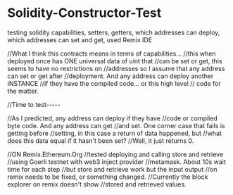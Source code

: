 # Solidity-Constructor-Test
testing solidity capabilities, setters, getters, which addresses can deploy, which addresses can set and get, used Remix IDE


//What I think this contracts means in terms of capabilities...
//this when deployed once has ONE universal data of uint that
//can be set or get, this seems to have no restrictions on 
//addresses so I assume that any address can set or get after
//deployment.  And any address can deploy another INSTANCE
//if they have the compiled code... or this high level
// code for the matter.

//Time to test-----

//As I predicted, any address can deploy if they have 
//code or compiled byte code.  And any address can get 
//and set. One corner case that fails is getting before 
//setting, in this case a return of data happened, but 
//what does this data equal if it hasn't been set? 
//Well, it just returns 0. 


//ON Remix.Ethereum.Org
//tested deploying and calling store and retrieve
//using Goerli testnet with web3 inject provider
//metamask.  About 10s wait time for each step
//but store and retrieve work but the input output
//on remix needs to be fixed, or something changed.
//Currently the block explorer on remix doesn't show
//stored and retrieved values.
